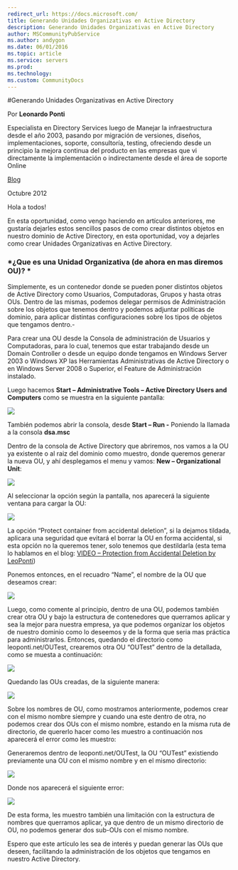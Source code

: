 ```yaml
---
redirect_url: https://docs.microsoft.com/
title: Generando Unidades Organizativas en Active Directory
description: Generando Unidades Organizativas en Active Directory
author: MSCommunityPubService
ms.author: andygon
ms.date: 06/01/2016
ms.topic: article
ms.service: servers
ms.prod: 
ms.technology:
ms.custom: CommunityDocs
---
```


#Generando Unidades Organizativas en Active Directory


Por **Leonardo Ponti**
                                                                                  
Especialista en Directory Services luego de Manejar la infraestructura desde el año 2003, pasando por migración de versiones, diseños, implementaciones, soporte, consultoría, testing, ofreciendo desde un principio la mejora continua del producto en las empresas que vi directamente la implementación o indirectamente desde el área de soporte Online   

[Blog](http://blogs.itpro.es/leoponti)

Octubre 2012

Hola a todos!

En esta oportunidad, como vengo haciendo en artículos anteriores, me
gustaría dejarles estos sencillos pasos de como crear distintos objetos
en nuestro dominio de Active Directory, en esta oportunidad, voy a
dejarles como crear Unidades Organizativas en Active Directory.

### *¿Que es una Unidad Organizativa (de ahora en mas diremos OU)? *

Simplemente, es un contenedor donde se pueden poner distintos objetos de
Active Directory como Usuarios, Computadoras, Grupos y hasta otras OUs.
Dentro de las mismas, podemos delegar permisos de Administración sobre
los objetos que tenemos dentro y podemos adjuntar políticas de dominio,
para aplicar distintas configuraciones sobre los tipos de objetos que
tengamos dentro.-

Para crear una OU desde la Consola de administración de Usuarios y
Computadoras, para lo cual, tenemos que estar trabajando desde un Domain
Controller o desde un equipo donde tengamos en Windows Server 2003 o
Windows XP las Herramientas Administrativas de Active Directory o en
Windows Server 2008 o Superior, el Feature de Administración instalado.

Luego hacemos **Start – Administrative Tools – Active Directory Users
and Computers** como se muestra en la siguiente pantalla:

![](./img/UnidadesOrgOnAD/image1.png)
    

También podemos abrir la consola, desde **Start – Run -** Poniendo la
llamada a la consola **dsa.msc**

Dentro de la consola de Active Directory que abriremos, nos vamos a la
OU ya existente o al raiz del dominio como muestro, donde queremos
generar la nueva OU, y ahí desplegamos el menu y vamos: **New –
Organizational Unit**:

![](./img/UnidadesOrgOnAD/image2.png)
    

Al seleccionar la opción según la pantalla, nos aparecerá la siguiente
ventana para cargar la OU:

![](./img/UnidadesOrgOnAD/image3.png)
    

La opción “Protect container from accidental deletion”, si la dejamos
tildada, aplicara una seguridad que evitará el borrar la OU en forma
accidental, si esta opción no la queremos tener, solo tenemos que
destildarla (esta tema lo hablamos en el blog: [VIDEO – Protection from
Accidental Deletion by
LeoPonti](http://blogs.itpro.es/leoponti/2012/08/30/video-protection-from-accidental-deletion-by-leoponti/))

Ponemos entonces, en el recuadro “Name”, el nombre de la OU que deseamos
crear:

![](./img/UnidadesOrgOnAD/image4.png)
    

Luego, como comente al principio, dentro de una OU, podemos también
crear otra OU y bajo la estructura de contenedores que querramos aplicar
y sea la mejor para nuestra empresa, ya que podemos organizar los
objetos de nuestro dominio como lo deseemos y de la forma que seria mas
práctica para administrarlos. Entonces, quedando el directorio como
leoponti.net/OUTest, crearemos otra OU “OUTest” dentro de la detallada,
como se muesta a continuación:

![](./img/UnidadesOrgOnAD/image5.png)
    

Quedando las OUs creadas, de la siguiente manera:

![](./img/UnidadesOrgOnAD/image6.png)
    

Sobre los nombres de OU, como mostramos anteriormente, podemos crear con
el mismo nombre siempre y cuando una este dentro de otra, no podemos
crear dos OUs con el mismo nombre, estando en la misma ruta de
directorio, de quererlo hacer como les muestro a continuación nos
aparecerá el error como les muestro:

Generaremos dentro de leoponti.net/OUTest, la OU “OUTest” existiendo
previamente una OU con el mismo nombre y en el mismo directorio:

![](./img/UnidadesOrgOnAD/image7.png)
    

Donde nos aparecerá el siguiente error:

![](./img/UnidadesOrgOnAD/image8.png)
    

De esta forma, les muestro también una limitación con la estructura de
nombres que querramos aplicar, ya que dentro de un mismo directorio de
OU, no podemos generar dos sub-OUs con el mismo nombre.

Espero que este artículo les sea de interés y puedan generar las OUs que
deseen, facilitando la administración de los objetos que tengamos en
nuestro Active Directory.





